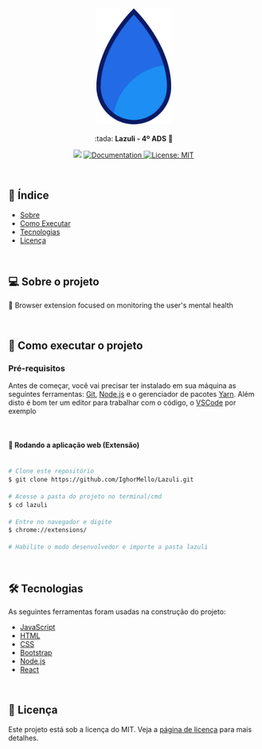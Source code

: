 <h3 align="center">
    <img alt="Lazuli" title="Lazuli" src="./icon.png" width="150px" />
</h3>

<p align="center"> :tada: <strong>Lazuli - 4º ADS</strong> 🚧</p>
 
<p align="center">
   <img src="https://img.shields.io/badge/version-0.0.1-yellow.svg" />
  
  <a href="https://github.com/savio-2-lopes">
    <img alt="Documentation" src="https://img.shields.io/badge/documentation-yes-brightgreen.svg" target="_blank" />
  </a>
 
 <a href="https://github.com/savio-2-lopes">
    <img alt="License: MIT" src="https://img.shields.io/badge/License-MIT-blue.svg" target="_blank" />
  </a>
</p>

<br>

## :pushpin: Índice

- [Sobre](#sobre-o-projeto)
- [Como Executar](#executar)
- [Tecnologias](#tecnologias)
- [Licença](#licenca)

<br>

<a id="sobre-o-projeto"></a>

## 💻 Sobre o projeto

🚀 Browser extension focused on monitoring the user's mental health

<br>

<a id="executar"></a>

## 🚀 Como executar o projeto

### Pré-requisitos

Antes de começar, você vai precisar ter instalado em sua máquina as seguintes ferramentas:
[Git](https://git-scm.com), [Node.js](https://nodejs.org/en/) e o gerenciador de pacotes [Yarn](https://yarnpkg.com).
Além disto é bom ter um editor para trabalhar com o código, o [VSCode](https://code.visualstudio.com/) por exemplo

<br>

#### 🧭 Rodando a aplicação web (Extensão)

```bash

# Clone este repositório
$ git clone https://github.com/IghorMello/Lazuli.git

# Acesse a pasta do projeto no terminal/cmd
$ cd lazuli

# Entre no navegador e digite
$ chrome://extensions/

# Habilite o modo desenvolvedor e importe a pasta lazuli

```

<br>

<a id="tecnologias"></a>

## 🛠 Tecnologias

As seguintes ferramentas foram usadas na construção do projeto:

- [JavaScript](https://developer.mozilla.org/pt-BR/docs/Web/JavaScript)
- [HTML](https://developer.mozilla.org/pt-BR/docs/Web/HTML)
- [CSS](https://www.w3schools.com/css/)
- [Bootstrap](https://getbootstrap.com/)
- [Node.js](https://nodejs.org/en/)
- [React](https://reactjs.org)

<br>

<a id="licenca"></a>

## :memo: Licença

Este projeto está sob a licença do MIT. Veja a [página de licença](https://opensource.org/licenses/MIT) para mais detalhes.
